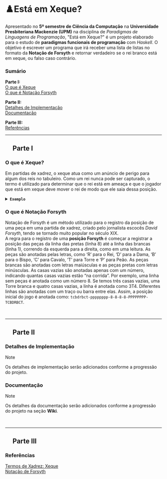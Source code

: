 # ♟️Está em Xeque?
Apresentado no **5º semestre de Ciência da Computação** na **Universidade Presbiteriana Mackenzie (UPM)** na disciplina de *Paradigmas de Linguagens de Programação*, "Está em Xeque?" é um projeto elaborado para o estudo de **paradigmas funcionais de programação** com *Haskell*. O objetivo é escrever um programa que irá receber uma lista de listas no formato da **Notação de Forsyth** e retornar verdadeiro se o rei branco está em xeque, ou falso caso contrário.

### Sumário
**Parte I:**  
[O que é Xeque](#o_que_e_xeque)  
[O que é Notação Forsyth](#o_que_e_notacao_forsyth)  

**Parte II:**  
[Detalhes de Implementação](#detalhes_de_implementacao)  
[Documentação](#documentacao)  

**Parte III:**  
[Referências](#referencias)

---

<div id="user-content-toc">
  <ul style="list-style: none;">
    <summary>
      <h2>Parte I</h2>
    </summary>
  </ul>
</div>

### O que é Xeque?
<a id="o_que_e_xeque"></a>
Em partidas de xadrez, o xeque atua como um anúncio de perigo para algum dos reis no tabuleiro. Como um rei nunca pode ser capturado, o termo é utilizado para determinar que o rei está em ameaça e que o jogador que está em xeque deve mover o rei de modo que ele saia dessa posição.  
<details>
  <summary><code><b>Exemplo</b></code></summary>

  No tabuleiro a seguir, o jogador das peças brancas moveu o seu bispo para a casa **b5** para atacar o rei negro, colocando-o em posição de xeque.
  ![Exemplo de Xeque](https://images.chesscomfiles.com/uploads/v1/images_users/tiny_mce/pdrpnht/phpHXP5E1.png)
  
</details>

### O que é Notação Forsyth
<a id="o_que_e_notacao_forsyth"></a>
Notação de Forsyth é um método utilizado para o registro da posição de uma peça em uma partida de xadrez, criado pelo jornalista escocês *David Forsyth*, tendo se tornado muito popular no século XIX.  
A regra para o registro de uma **posição Forsyth** é começar a registrar a posição das peças da linha das pretas (linha 8) até a linha das brancas (linha 1), correndo da esquerda para a direita, como em uma leitura. As peças são anotadas pelas letras, como ‘R’ para o Rei, ‘D’ para a Dama, ‘B’ para o Bispo, ‘C’ para Cavalo, ‘T’ para Torre e ‘P’ para Peão. As peças brancas são anotadas com letras maiúsculas e as peças pretas com letras minúsculas. As casas vazias são anotadas apenas com um número, indicando quantas casas vazias estão “na corrida”. Por exemplo, uma linha sem peças é anotada como um número 8. Se temos três casas vazias, uma Torre branca e quatro casas vazias, a linha é anotada como 3T4. Diferentes linhas são anotadas com um traço ou barra entre elas. Assim, a posição inicial do jogo é anotada como: `tcbdrbct-pppppppp-8-8-8-8-PPPPPPPP-TCBDRBCT`.

<br>

---

<div id="user-content-toc">
  <ul style="list-style: none;">
    <summary>
      <h2>Parte II</h2>
    </summary>
  </ul>
</div>

### Detalhes de Implementação
<a id="detalhes_de_implementacao"></a>
> [!NOTE]
> Os detalhes de implementação serão adicionados conforme a progressão do projeto.

### Documentação
<a id="documentacao"></a>
> [!NOTE]
> Os detalhes da documentação serão adicionados conforme a progressão do projeto na seção **Wiki**.

<br>

---

<div id="user-content-toc">
  <ul style="list-style: none;">
    <summary>
      <h2>Parte III</h2>
    </summary>
  </ul>
</div>

### Referências
<a id="referencias"></a>
[Termos de Xadrez: Xeque](https://www.chess.com/pt-BR/terms/xeque-xadrez)  
[Notação de Forsyth](https://pt.wikipedia.org/wiki/Nota%C3%A7%C3%A3o_Forsyth)


